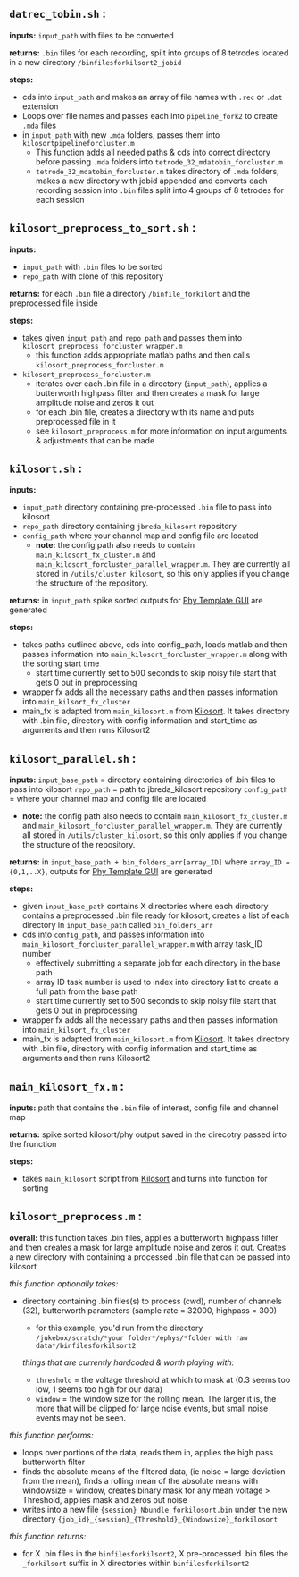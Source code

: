 **`datrec_tobin.sh` :**
---

**inputs:** `input_path` with files to be converted

**returns:** `.bin` files for each recording, spilt into groups of 8 tetrodes located in a new directory `/binfilesforkilsort2_jobid`

**steps:**
- cds into `input_path` and makes an array of file names with `.rec` or `.dat` extension
- Loops over file names and passes each into `pipeline_fork2` to create `.mda` files
- in `input_path` with new `.mda` folders, passes them into `kilosortpipelineforcluster.m` 
  - This function adds all needed paths & cds into correct directory before passing `.mda` folders into `tetrode_32_mdatobin_forcluster.m`
  - `tetrode_32_mdatobin_forcluster.m` takes directory of `.mda` folders, makes a new directory with jobid appended and converts each recording session into `.bin` files split into 4 groups of 8 tetrodes for each session

**`kilosort_preprocess_to_sort.sh` :**
---
**inputs:** 
* `input_path` with `.bin` files to be sorted
* `repo_path` with clone of this repository

**returns:** for each `.bin` file a directory `/binfile_forkilort` and the preprocessed file inside

**steps:**
- takes given `input_path` and `repo_path` and passes them into `kilosort_preprocess_forcluster_wrapper.m`
  - this function adds appropriate matlab paths and then calls `kilosort_preprocess_forcluster.m`
- `kilosort_preprocess_forcluster.m`
  - iterates over each .bin file in a directory (`input_path`), applies a butterworth highpass filter and then creates a mask for large amplitude noise and zeros it out
  - for each .bin file, creates a directory with its name and puts preprocessed file in it
  - see `kilosort_preprocess.m` for more information on input arguments & adjustments that can be made


**`kilosort.sh` :**
---
**inputs:** 
* `input_path` directory containing pre-processed `.bin` file to pass into kilosort
* `repo_path` directory containing `jbreda_kilosort` repository
* `config_path` where your channel map and config file are located
  - **note:** the config path also needs to contain `main_kilosort_fx_cluster.m` and `main_kilosort_forcluster_parallel_wrapper.m`. They are currently all stored in `/utils/cluster_kilosort`, so this only applies if you change the structure of the repository.

**returns:**  in `input_path` spike sorted outputs for [Phy Template GUI](https://github.com/cortex-lab/phy) are generated

**steps:**
- takes paths outlined above, cds into config_path, loads matlab and then passes information into `main_kilosort_forcluster_wrapper.m` along with the sorting start time
  - start time currently set to 500 seconds to skip noisy file start that gets 0 out in preprocessing
- wrapper fx adds all the necessary paths and then passes information into `main_kilsort_fx_cluster`
- main_fx is adapted from `main_kilosort.m` from [Kilosort](https://github.com/MouseLand/Kilosort2/blob/master/main_kilosort.m). It takes directory with .bin file, directory with config information and start_time as arguments and then runs Kilosort2


**`kilosort_parallel.sh` :**
---
**inputs:** 
`input_base_path` = directory containing directories of .bin files to pass into kilosort
`repo_path` = path to jbreda_kilosort repository
`config_path` = where your channel map and config file are located
- **note:** the config path also needs to contain `main_kilosort_fx_cluster.m` and `main_kilosort_forcluster_parallel_wrapper.m`. They are currently all stored in `/utils/cluster_kilosort`, so this only applies if you change the structure of the repository.

**returns:** in `input_base_path + bin_folders_arr[array_ID]` where `array_ID = {0,1,..X}`, outputs for [Phy Template GUI](https://github.com/cortex-lab/phy) are generated

**steps:**
- given `input_base_path` contains X directories where each directory contains a preprocessed .bin file ready for kilosort, creates a list of each directory in `input_base_path` called `bin_folders_arr`
- cds into `config_path`, and passes information into `main_kilosort_forcluster_parallel_wrapper.m` with array task_ID number
  - effectively submitting a separate job for each directory in the base path
  - array ID task number is used to index into directory list to create a full path from the base path
  - start time currently set to 500 seconds to skip noisy file start that gets 0 out in preprocessing
- wrapper fx adds all the necessary paths and then passes information into `main_kilsort_fx_cluster`
- main_fx is adapted from `main_kilosort.m` from [Kilosort](https://github.com/MouseLand/Kilosort2/blob/master/main_kilosort.m). It takes directory with .bin file, directory with config information and start_time as arguments and then runs Kilosort2


**`main_kilosort_fx.m` :**
---
**inputs:** path that contains the `.bin` file of interest, config file and channel map

**returns:** spike sorted kilosort/phy output saved in the direcotry passed into the frunction

**steps:**
  - takes `main_kilosort` script from [Kilosort](https://github.com/Brody-Lab/jbreda_kilosort/blob/master/utils/cluster_kilosort/main_kilosort_forcluster_wrapper.m) and turns into function for sorting


**`kilosort_preprocess.m` :**
---
**overall:** this function takes .bin files, applies a butterworth  highpass filter and then creates a mask for large amplitude noise and zeros it out. Creates a new directory with containing a processed .bin file that can be passed into kilosort

*this function optionally takes:*
- directory containing .bin files(s) to process (cwd), number of channels (32), butterworth parameters (sample rate = 32000, highpass = 300)
  - for this example, you'd run from the directory `/jukebox/scratch/*your folder*/ephys/*folder with raw data*/binfilesforkilsort2`

  *things that are currently hardcoded & worth playing with:*
  - `threshold` = the voltage threshold at which to mask at (0.3 seems too low, 1 seems too high for our data)
  - `window` = the window size for the rolling mean. The larger it is, the more that will be clipped for large noise events, but small noise events may not be seen.

*this function performs:*
- loops over portions of the data, reads them in, applies the high pass butterworth filter
- finds the absolute means of the filtered data, (ie noise = large deviation from the mean), finds a rolling mean of the absolute means with windowsize = window, creates binary mask for any mean voltage > Threshold, applies mask and zeros out noise
- writes into a new file `{session}_Nbundle_forkilosort.bin` under the new directory `{job_id}_{session}_{Threshold}_{Windowsize}_forkilosort`

*this function returns:*
- for X .bin files in the `binfilesforkilsort2`, X pre-processed .bin files the `_forkilsort` suffix in X directories within `binfilesforkilsort2`


